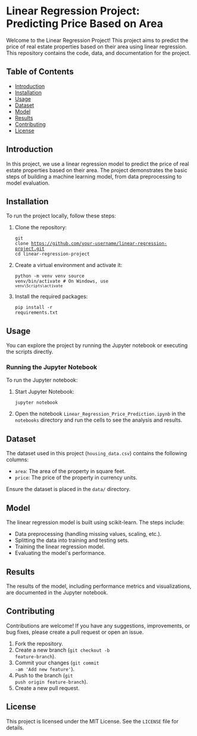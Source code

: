**<h1>Linear Regression Project: Predicting Price Based on Area</h1>**
<p>Welcome to the Linear Regression Project! This project aims to predict the price of real estate properties based on their area using linear regression. This repository contains the code, data, and documentation for the project.</p>

**<h2>Table of Contents</h2>**
    <ul>
        <li><a href="#introduction">Introduction</a></li>
        <li><a href="#installation">Installation</a></li>
        <li><a href="#usage">Usage</a></li>
        <li><a href="#dataset">Dataset</a></li>
        <li><a href="#model">Model</a></li>
        <li><a href="#results">Results</a></li>
        <li><a href="#contributing">Contributing</a></li>
        <li><a href="#license">License</a></li>
    </ul>
    **<h2>Introduction</h2>**
    <p>In this project, we use a linear regression model to predict the price of real estate properties based on their area. The project demonstrates the basic steps of building a machine learning model, from data preprocessing to model evaluation.</p>

**<h2>Installation</h2>**
    <p>To run the project locally, follow these steps:</p>
    <ol>
        <li>Clone the repository:
            <pre><code>git clone https://github.com/your-username/linear-regression-project.git
cd linear-regression-project</code></pre>
        </li>
        <li>Create a virtual environment and activate it:
            <pre><code>python -m venv venv
source venv/bin/activate  # On Windows, use `venv\Scripts\activate`</code></pre>
        </li>
        <li>Install the required packages:
            <pre><code>pip install -r requirements.txt</code></pre>
        </li>
    </ol>

**<h2>Usage</h2>**
    <p>You can explore the project by running the Jupyter notebook or executing the scripts directly.</p>

**<h3>Running the Jupyter Notebook</h3>**
    <p>To run the Jupyter notebook:</p>
    <ol>
        <li>Start Jupyter Notebook:
            <pre><code>jupyter notebook</code></pre>
        </li>
        <li>Open the notebook <code>Linear_Regression_Price_Prediction.ipynb</code> in the <code>notebooks</code> directory and run the cells to see the analysis and results.</li>
    </ol>

**<h2>Dataset</h2>**
    <p>The dataset used in this project (<code>housing_data.csv</code>) contains the following columns:</p>
    <ul>
        <li><code>area</code>: The area of the property in square feet.</li>
        <li><code>price</code>: The price of the property in currency units.</li>
    </ul>
    <p>Ensure the dataset is placed in the <code>data/</code> directory.</p>

**<h2>Model</h2>**
    <p>The linear regression model is built using scikit-learn. The steps include:</p>
    <ul>
        <li>Data preprocessing (handling missing values, scaling, etc.).</li>
        <li>Splitting the data into training and testing sets.</li>
        <li>Training the linear regression model.</li>
        <li>Evaluating the model's performance.</li>
    </ul>

**<h2>Results</h2>**
    <p>The results of the model, including performance metrics and visualizations, are documented in the Jupyter notebook.</p>

**<h2>Contributing</h2>**
    <p>Contributions are welcome! If you have any suggestions, improvements, or bug fixes, please create a pull request or open an issue.</p>
    <ol>
        <li>Fork the repository.</li>
        <li>Create a new branch (<code>git checkout -b feature-branch</code>).</li>
        <li>Commit your changes (<code>git commit -am 'Add new feature'</code>).</li>
        <li>Push to the branch (<code>git push origin feature-branch</code>).</li>
        <li>Create a new pull request.</li>
    </ol>

**<h2>License</h2>**
    <p>This project is licensed under the MIT License. See the <code>LICENSE</code> file for details.</p>
</body>
</html>
